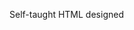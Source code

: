 Self-taught HTML designed
              
 
 
 
      
 
 
                                                                                                              